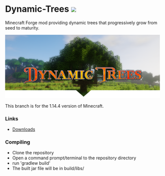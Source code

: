 # Dynamic-Trees [![](http://cf.way2muchnoise.eu/full_dynamictrees_downloads.svg)](https://minecraft.curseforge.com/projects/dynamictrees/)

Minecraft Forge mod providing dynamic trees that progressively grow from seed to maturity.

![Logo](./header.png)

This branch is for the 1.14.4 version of Minecraft.

### Links
- [Downloads](https://minecraft.curseforge.com/projects/dynamictrees/files)

### Compiling
* Clone the repository
* Open a command prompt/terminal to the repository directory
* run 'gradlew build'
* The built jar file will be in build/libs/
